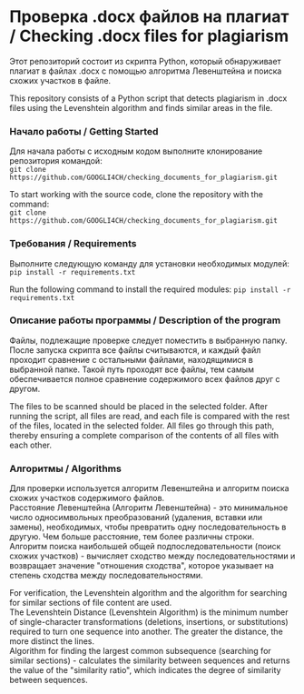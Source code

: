 <h1>Проверка .docx файлов на плагиат / Checking .docx files for plagiarism</h1>
<p>Этот репозиторий состоит из скрипта Python, который обнаруживает плагиат в файлах .docx с помощью алгоритма Левенштейна и поиска схожих участков в файле.</p>
<p>This repository consists of a Python script that detects plagiarism in .docx files using the Levenshtein algorithm and finds similar areas in the file.</p>

<h3>Начало работы / Getting Started</h3>
<p>Для начала работы с исходным кодом выполните клонирование репозитория командой: <br><code>git clone https://github.com/GOOGLI4CH/checking_documents_for_plagiarism.git </code></p>
<p>To start working with the source code, clone the repository with the command: <br><code>git clone https://github.com/GOOGLI4CH/checking_documents_for_plagiarism.git </code></p>

<h3>Требования / Requirements</h3>
<p>Выполните следующую команду для установки необходимых модулей: <code>pip install -r requirements.txt</code></p>
<p>Run the following command to install the required modules: <code>pip install -r requirements.txt</code></p>

<h3>Описание работы программы / Description of the program</h3>
<p>Файлы, подлежащие проверке следует поместить в выбранную папку. После запуска скрипта все файлы считываются, и каждый файл проходит сравнение с остальными файлами,
находящимися в выбранной папке. Такой путь проходят все файлы, тем самым обеспечивается полное сравнение содержимого всех файлов друг с другом.</p>
<p>The files to be scanned should be placed in the selected folder. After running the script, all files are read, and each file is compared with the rest of the files,
located in the selected folder. All files go through this path, thereby ensuring a complete comparison of the contents of all files with each other.</p>

<h3>Алгоритмы / Algorithms</h3>
<p>Для проверки используется алгоритм Левенштейна и алгоритм поиска схожих участков содержимого файлов.<br>
Расстояние Левенштейна (Алгоритм Левенштейна) - это минимальное число односимвольных преобразований (удаления, вставки или замены), необходимых, чтобы превратить одну последовательность в другую.
Чем больше расстояние, тем более различны строки.<br>
Алгоритм поиска наибольшей общей подпоследовательности (поиск схожих участков) - вычисляет сходство между последовательностями и возвращает значение "отношения сходства",
которое указывает на степень сходства между последовательностями.</p>
<p>For verification, the Levenshtein algorithm and the algorithm for searching for similar sections of file content are used.<br>
The Levenshtein Distance (Levenshtein Algorithm) is the minimum number of single-character transformations (deletions, insertions, or substitutions) required to turn one sequence into another.
The greater the distance, the more distinct the lines.<br>
Algorithm for finding the largest common subsequence (searching for similar sections) - calculates the similarity between sequences and returns the value of the "similarity ratio",
which indicates the degree of similarity between sequences.</p>